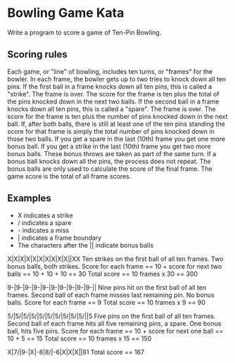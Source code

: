# Bowling Game Kata

Write a program to score a game of Ten-Pin Bowling.

## Scoring rules ##
Each game, or "line" of bowling, includes ten turns, or "frames" for the bowler.
In each frame, the bowler gets up to two tries to knock down all ten pins. 
If the first ball in a frame knocks down all ten pins, this is called a "strike". The frame is over. The score for the frame is ten plus the total of the pins knocked down in the next two balls. 
If the second ball in a frame knocks down all ten pins, this is called a "spare". The frame is over. The score for the frame is ten plus the number of pins knocked down in the next ball. 
If, after both balls, there is still at least one of the ten pins standing the score for that frame is simply the total number of pins knocked down in those two balls.
If you get a spare in the last (10th) frame you get one more bonus ball. If you get a strike in the last (10th) frame you get two more bonus balls.
These bonus throws are taken as part of the same turn. If a bonus ball knocks down all the pins, the process does not repeat. The bonus balls are only used to calculate the score of the final frame.
The game score is the total of all frame scores.

## Examples ##
- X indicates a strike
- / indicates a spare
- \- indicates a miss
- | indicates a frame boundary
- The characters after the || indicate bonus balls

X|X|X|X|X|X|X|X|X|X||XX
Ten strikes on the first ball of all ten frames.
Two bonus balls, both strikes.
Score for each frame == 10 + score for next two balls == 10 + 10 + 10 == 30
Total score == 10 frames x 30 == 300

9-|9-|9-|9-|9-|9-|9-|9-|9-|9-||
Nine pins hit on the first ball of all ten frames.
Second ball of each frame misses last remaining pin.
No bonus balls.
Score for each frame == 9
Total score == 10 frames x 9 == 90

5/|5/|5/|5/|5/|5/|5/|5/|5/|5/||5
Five pins on the first ball of all ten frames.
Second ball of each frame hits all five remaining pins, a spare.
One bonus ball, hits five pins.
Score for each frame == 10 + score for next one ball == 10 + 5 == 15
Total score == 10 frames x 15 == 150

X|7/|9-|X|-8|8/|-6|X|X|X||81
Total score == 167
